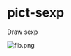 # pict-sexp
Draw sexp

![fib.png](https://raw.githubusercontent.com/wiki/tojoqk/pict-sexp/images/fib.png)
